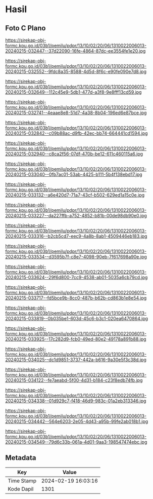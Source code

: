 # Hasil

## Foto C Plano

https://sirekap-obj-formc.kpu.go.id/03b1/pemilu/pdpr/13/10/02/20/06/1310022006013-20240215-032447--37d22090-16fe-4864-87dc-ee3554fe1e20.jpg

https://sirekap-obj-formc.kpu.go.id/03b1/pemilu/pdpr/13/10/02/20/06/1310022006013-20240215-032552--9fdc8a35-8588-4d5d-8f6c-e90fe090e7d8.jpg

https://sirekap-obj-formc.kpu.go.id/03b1/pemilu/pdpr/13/10/02/20/06/1310022006013-20240215-032649--112c45e9-5db1-477d-a3f8-9e8fff13cd59.jpg

https://sirekap-obj-formc.kpu.go.id/03b1/pemilu/pdpr/13/10/02/20/06/1310022006013-20240215-032741--4eaae8e8-51d7-4a38-8b04-196ed6e87bce.jpg

https://sirekap-obj-formc.kpu.go.id/03b1/pemilu/pdpr/13/10/02/20/06/1310022006013-20240215-032842--c09b88ac-d9fb-42ec-bb74-664441cd1594.jpg

https://sirekap-obj-formc.kpu.go.id/03b1/pemilu/pdpr/13/10/02/20/06/1310022006013-20240215-032940--c8ca2f56-07df-470b-be12-611c460115a6.jpg

https://sirekap-obj-formc.kpu.go.id/03b1/pemilu/pdpr/13/10/02/20/06/1310022006013-20240215-033040--0fb7ac01-53ab-4425-b111-5b4f138ebd17.jpg

https://sirekap-obj-formc.kpu.go.id/03b1/pemilu/pdpr/13/10/02/20/06/1310022006013-20240215-033132--a6e420d7-71a7-43cf-b502-629ed1a15c0e.jpg

https://sirekap-obj-formc.kpu.go.id/03b1/pemilu/pdpr/13/10/02/20/06/1310022006013-20240215-033227--da227ffb-a752-4852-b81b-00de98db90e0.jpg

https://sirekap-obj-formc.kpu.go.id/03b1/pemilu/pdpr/13/10/02/20/06/1310022006013-20240215-033316--b2cb5cd7-eec9-4a8b-8ab1-4509446eb183.jpg

https://sirekap-obj-formc.kpu.go.id/03b1/pemilu/pdpr/13/10/02/20/06/1310022006013-20240215-033534--d3595b7f-c8e7-4098-90eb-7f617698a90e.jpg

https://sirekap-obj-formc.kpu.go.id/03b1/pemilu/pdpr/13/10/02/20/06/1310022006013-20240215-033624--29f6d800-7cc9-4538-ab01-5035a6cb79cd.jpg

https://sirekap-obj-formc.kpu.go.id/03b1/pemilu/pdpr/13/10/02/20/06/1310022006013-20240215-033717--fd5bce9b-8cc0-487b-b62b-cd863b1e8e54.jpg

https://sirekap-obj-formc.kpu.go.id/03b1/pemilu/pdpr/13/10/02/20/06/1310022006013-20240215-033819--0b035be1-603d-45c6-b3c1-020ea6470864.jpg

https://sirekap-obj-formc.kpu.go.id/03b1/pemilu/pdpr/13/10/02/20/06/1310022006013-20240215-033925--17c282d9-fcb0-49ed-80e2-49178a891b88.jpg

https://sirekap-obj-formc.kpu.go.id/03b1/pemilu/pdpr/13/10/02/20/06/1310022006013-20240215-034025--dc1d9851-3737-442a-b616-9a30e5f3c38d.jpg

https://sirekap-obj-formc.kpu.go.id/03b1/pemilu/pdpr/13/10/02/20/06/1310022006013-20240215-034122--fe7aeabd-5f00-4d31-b184-c23f8edb74fb.jpg

https://sirekap-obj-formc.kpu.go.id/03b1/pemilu/pdpr/13/10/02/20/06/1310022006013-20240215-034338--01d929c7-f418-46d9-983c-01a2eb313346.jpg

https://sirekap-obj-formc.kpu.go.id/03b1/pemilu/pdpr/13/10/02/20/06/1310022006013-20240215-034442--564e6203-2e05-4d43-a95b-99fe2ab018b1.jpg

https://sirekap-obj-formc.kpu.go.id/03b1/pemilu/pdpr/13/10/02/20/06/1310022006013-20240215-034549--79d6c33b-061a-4d01-9aa3-198547474ebc.jpg


## Metadata

| Key        | Value               |
| ---------- | ------------------- |
| Time Stamp | 2024-02-19 16:03:16 |
| Kode Dapil | 1301                |



